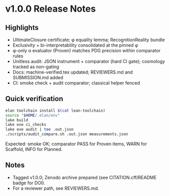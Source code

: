 # v1.0.0 Release Notes

## Highlights
- UltimateClosure certificate; φ equality lemma; RecognitionReality bundle
- Exclusivity + bi-interpretability consolidated at the pinned φ
- φ-only α evaluator (Proven) matches PDG precision within comparator rules
- Unitless audit: JSON instrument + comparator (hard CI gate); cosmology tracked as non-gating
- Docs: machine-verified.tex updated; REVIEWERS.md and SUBMISSION.md added
- CI: smoke check + audit comparator; classical helper fenced

## Quick verification
```bash
elan toolchain install $(cat lean-toolchain)
source "$HOME/.elan/env"
lake build
lake exe ci_checks
lake exe audit | tee .out.json
./scripts/audit_compare.sh .out.json measurements.json
```
Expected: smoke OK; comparator PASS for Proven items, WARN for Scaffold, INFO for Planned.

## Notes
- Tagged v1.0.0; Zenodo archive prepared (see CITATION.cff/README badge for DOI).
- For a reviewer path, see REVIEWERS.md.
